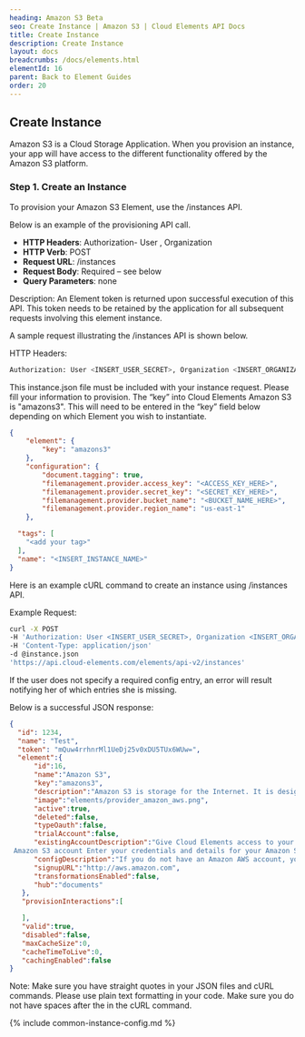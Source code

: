 ```yaml
---
heading: Amazon S3 Beta
seo: Create Instance | Amazon S3 | Cloud Elements API Docs
title: Create Instance
description: Create Instance
layout: docs
breadcrumbs: /docs/elements.html
elementId: 16
parent: Back to Element Guides
order: 20
---
```


## Create Instance

Amazon S3 is a Cloud Storage Application. When you provision an instance, your app will have access to the different functionality offered by the Amazon S3 platform.

### Step 1. Create an Instance

To provision your Amazon S3 Element, use the /instances API.

Below is an example of the provisioning API call.

* __HTTP Headers__: Authorization- User <user secret>, Organization <organization secret>
* __HTTP Verb__: POST
* __Request URL__: /instances
* __Request Body__: Required – see below
* __Query Parameters__: none

Description: An Element token is returned upon successful execution of this API. This token needs to be retained by the application for all subsequent requests involving this element instance.

A sample request illustrating the /instances API is shown below.

HTTP Headers:

```bash
Authorization: User <INSERT_USER_SECRET>, Organization <INSERT_ORGANIZATION_SECRET>

```
This instance.json file must be included with your instance request.  Please fill your information to provision.  The “key” into Cloud Elements Amazon S3 is "amazons3".  This will need to be entered in the “key” field below depending on which Element you wish to instantiate.

```JSON
{
    "element": {
        "key": "amazons3"
    },
    "configuration": {
        "document.tagging": true,
        "filemanagement.provider.access_key": "<ACCESS_KEY_HERE>",
        "filemanagement.provider.secret_key": "<SECRET_KEY_HERE>",
        "filemanagement.provider.bucket_name": "<BUCKET_NAME_HERE>",
        "filemanagement.provider.region_name": "us-east-1"
    },

  "tags": [
    "<add your tag>"
  ],
  "name": "<INSERT_INSTANCE_NAME>"
}
```

Here is an example cURL command to create an instance using /instances API.

Example Request:

```bash
curl -X POST
-H 'Authorization: User <INSERT_USER_SECRET>, Organization <INSERT_ORGANIZATION_SECRET>'
-H 'Content-Type: application/json'
-d @instance.json
'https://api.cloud-elements.com/elements/api-v2/instances'
```

If the user does not specify a required config entry, an error will result notifying her of which entries she is missing.

Below is a successful JSON response:

```JSON
{
  "id": 1234,
  "name": "Test",
  "token": "mQuw4rrhnrMl1UeDj25v0xDU5TUx6WUw=",
  "element":{
      "id":16,
      "name":"Amazon S3",
      "key":"amazons3",
      "description":"Amazon S3 is storage for the Internet. It is designed to make web-scale computing easier for developers.",
      "image":"elements/provider_amazon_aws.png",
      "active":true,
      "deleted":false,
      "typeOauth":false,
      "trialAccount":false,
      "existingAccountDescription":"Give Cloud Elements access to your existing
 Amazon S3 account Enter your credentials and details for your Amazon S3 Account",
      "configDescription":"If you do not have an Amazon AWS account, you can create one at Amazon AWS Signup",
      "signupURL":"http://aws.amazon.com",
      "transformationsEnabled":false,
      "hub":"documents"
   },
   "provisionInteractions":[

   ],
   "valid":true,
   "disabled":false,
   "maxCacheSize":0,
   "cacheTimeToLive":0,
   "cachingEnabled":false
}
```

Note:  Make sure you have straight quotes in your JSON files and cURL commands.  Please use plain text formatting in your code.  Make sure you do not have spaces after the in the cURL command.

{% include common-instance-config.md %}
